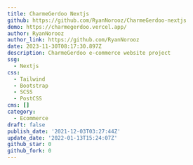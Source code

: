 ```yaml
---
title: CharmeGerdoo Nextjs
github: https://github.com/RyanNorooz/CharmeGerdoo-nextjs
demo: https://charmegerdoo.vercel.app/
author: RyanNorooz
author_link: https://github.com/RyanNorooz
date: 2023-11-30T08:17:30.897Z
description: CharmeGerdoo e-commerce website project
ssg:
  - Nextjs
css:
  - Tailwind
  - Bootstrap
  - SCSS
  - PostCSS
cms: []
category:
  - Ecommerce
draft: false
publish_date: '2021-12-03T03:27:44Z'
update_date: '2022-01-13T15:24:07Z'
github_star: 0
github_fork: 0
---
```

